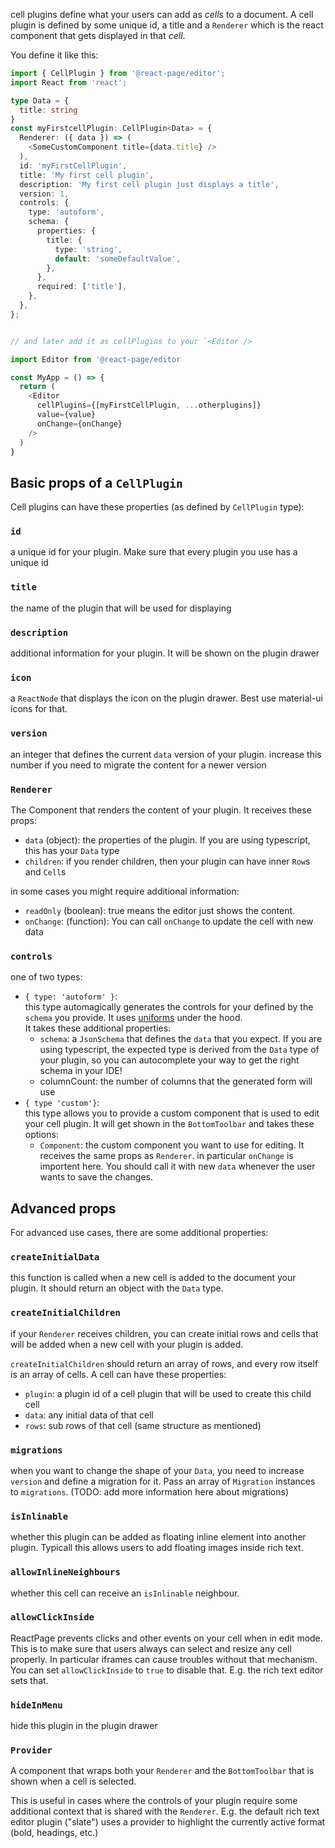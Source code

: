 
cell plugins define what your users can add as *cells* to a document. 
A cell plugin is defined by some unique id, a title and a `Renderer` which is the react component
that gets displayed in that *cell*.

You define it like this:

```typescript
import { CellPlugin } from '@react-page/editor';
import React from 'react';

type Data = {
  title: string
}
const myFirstcellPlugin: CellPlugin<Data> = {
  Renderer: ({ data }) => (
    <SomeCustomComponent title={data.title} />
  ),
  id: 'myFirstCellPlugin',
  title: 'My first cell plugin',
  description: 'My first cell plugin just displays a title',
  version: 1,
  controls: {
    type: 'autoform',
    schema: {
      properties: {
        title: {
          type: 'string',
          default: 'someDefaultValue',
        },
      },
      required: ['title'],
    },
  },
};


// and later add it as cellPlugins to your `<Editor />

import Editor from '@react-page/editor

const MyApp = () => {
  return (
    <Editor 
      cellPlugins={[myFirstCellPlugin, ...otherplugins]} 
      value={value} 
      onChange={onChange} 
    />
  )
}

```

## Basic props of a `CellPlugin`

Cell plugins can have these properties (as defined by `CellPlugin` type):

### `id`
a unique id for your plugin. Make sure that every plugin you use has a unique id

### `title`
the name of the plugin that will be used for displaying

### `description`
additional information for your plugin. It will be shown on the plugin drawer

### `icon`
a `ReactNode` that displays the icon on the plugin drawer. Best use material-ui icons for that.

### `version`
an integer that defines the current `data` version of your plugin. increase this number if you need to migrate the content for a newer version

### `Renderer`
The Component that renders the content of your plugin. It receives these props:


  - `data` (object): the properties of the plugin. If you are using typescript, this has your `Data` type
  - `children`: if you render children, then your plugin can have inner `Row`s and `Cell`s
  
  in some cases you might require additional information:

  - `readOnly` (boolean): true means the editor just shows the content. 
  - `onChange`: (function): You can call `onChange` to update the cell with new data

### `controls`

one of two types:

- `{ type: 'autoform' }`: \
this type automagically generates the controls for your defined by the `schema` you provide. It uses [uniforms](https://github.com/vazco/uniforms) under the hood. \
It takes these additional properties:
  - `schema`: a `JsonSchema` that defines the `data` that you expect. 
  If you are using typescript, the expected type is derived from the `Data` type of your plugin, so you can autocomplete your way to get the right schema in your IDE!
  - columnCount: the number of columns that the generated form will use
- `{ type 'custom'}`: \
  this type allows you to provide a custom component that is used to edit your cell plugin. It will get shown in the `BottomToolbar` and takes these options:
  - `Component`: the custom component you want to use for editing. It receives the same props as `Renderer`. in particular `onChange` is importent here. You should call it with new `data` whenever the user wants to save the changes.



## Advanced props 

For advanced use cases, there are some additional properties:

### `createInitialData`

this function is called when a new cell is added to the document your plugin. It should return an object with the `Data` type.

### `createInitialChildren`

if your `Renderer` receives children, you can create initial rows and cells that will be added when a new cell with your plugin is added. 

`createInitialChildren` should return an array of rows, and every row itself is an array of cells. A cell can have these properties:
- `plugin`: a plugin id of a cell plugin that will be used to create this child cell
- `data`: any initial data of that cell
- `rows`: sub rows of that cell (same structure as mentioned)

### `migrations`

when you want to change the shape of your `Data`, you need to increase `version` and define a migration for it. Pass an array of `Migration` instances to `migrations`. (TODO: add more information here about migrations) 

### `isInlinable`
whether this plugin can be added as floating inline element into another plugin. Typicall this allows users to add floating images inside rich text. 

### `allowInlineNeighbours`
whether this cell can receive an `isInlinable` neighbour.

### `allowClickInside`
ReactPage prevents clicks and other events on your cell when in edit mode. This is to make sure that users always can select and resize any cell properly. In 
particular iframes can cause troubles without that mechanism. You can set `allowClickInside` to `true` to disable that. E.g. the rich text editor sets that.

### `hideInMenu`
hide this plugin in the plugin drawer

### `Provider`
A component that wraps both your `Renderer` and the `BottomToolbar` that is shown when a cell is selected. 

This is useful in cases where the controls of your plugin require some additional context that is shared with the `Renderer`. 
E.g. the default rich text editor plugin ("slate") uses a provider to highlight the currently active format (bold, headings, etc.)

